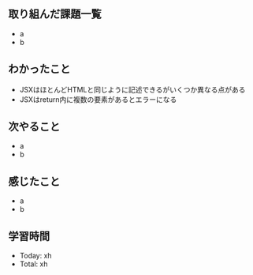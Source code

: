 ## 取り組んだ課題一覧
- a
- b
## わかったこと
- JSXはほとんどHTMLと同じように記述できるがいくつか異なる点がある
- JSXはreturn内に複数の要素があるとエラーになる
## 次やること
- a
- b
## 感じたこと
- a
- b
## 学習時間
- Today: xh
- Total: xh
